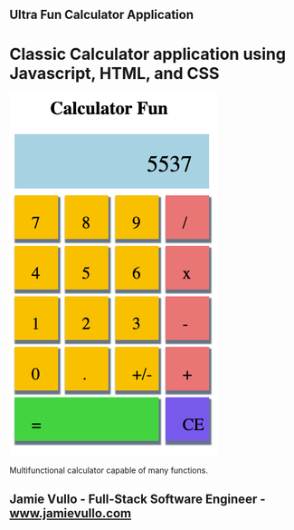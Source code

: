 ## Ultra Fun Calculator Application

# Classic Calculator application using Javascript, HTML, and CSS

<img src="CalculatorFun.png">

Multifunctional calculator capable of many functions. 

## Jamie Vullo - Full-Stack Software Engineer - www.jamievullo.com